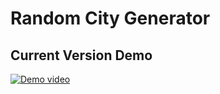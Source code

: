 # Random City Generator

## Current Version Demo

[![Demo video](https://img.youtube.com/vi/VIDEO_ID/maxresdefault.jpg)](https://github.com/YingjiaLiu99/Random-City-Generator.git/public/demo/demo1.mp4)
